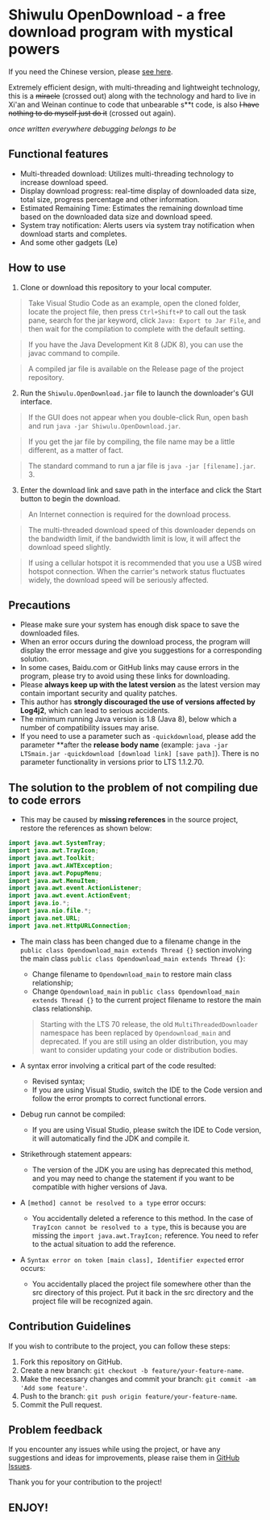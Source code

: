 
# Shiwulu OpenDownload - a free download program with mystical powers

If you need the Chinese version, please [see here](/README.md).

Extremely efficient design, with multi-threading and lightweight technology, this is a ~~miracle~~ (crossed out) along with the technology and hard to live in Xi'an and Weinan continue to code that unbearable s**t code, is also ~~I have nothing to do myself just do it~~ (crossed out again).

*once written everywhere debugging belongs to be*

## Functional features

- Multi-threaded download: Utilizes multi-threading technology to increase download speed.
- Display download progress: real-time display of downloaded data size, total size, progress percentage and other information.
- Estimated Remaining Time: Estimates the remaining download time based on the downloaded data size and download speed.
- System tray notification: Alerts users via system tray notification when download starts and completes.
- And some other gadgets (Le)

## How to use

1. Clone or download this repository to your local computer.

> Take Visual Studio Code as an example, open the cloned folder, locate the project file, then press ``Ctrl+Shift+P`` to call out the task pane, search for the jar keyword, click ``Java: Export to Jar File``, and then wait for the compilation to complete with the default setting.

> If you have the Java Development Kit 8 (JDK 8), you can use the javac command to compile.

> A compiled jar file is available on the Release page of the project repository.

2. Run the `Shiwulu.OpenDownload.jar` file to launch the downloader's GUI interface.

> If the GUI does not appear when you double-click Run, open bash and run ``java -jar Shiwulu.OpenDownload.jar``.

> If you get the jar file by compiling, the file name may be a little different, as a matter of fact.

> The standard command to run a jar file is ``java -jar [filename].jar``. 3.

3. Enter the download link and save path in the interface and click the Start button to begin the download.

> An Internet connection is required for the download process.

> The multi-threaded download speed of this downloader depends on the bandwidth limit, if the bandwidth limit is low, it will affect the download speed slightly.

> If using a cellular hotspot it is recommended that you use a USB wired hotspot connection. When the carrier's network status fluctuates widely, the download speed will be seriously affected.

## Precautions

- Please make sure your system has enough disk space to save the downloaded files.
- When an error occurs during the download process, the program will display the error message and give you suggestions for a corresponding solution.
- In some cases, Baidu.com or GitHub links may cause errors in the program, please try to avoid using these links for downloading.
- Please **always keep up with the latest version** as the latest version may contain important security and quality patches.
- This author has **strongly discouraged the use of versions affected by Log4j2**, which can lead to serious accidents.
- The minimum running Java version is 1.8 (Java 8), below which a number of compatibility issues may arise.
- If you need to use a parameter such as ``-quickdownload``, please add the parameter **after the **release body name** (example: ``java -jar LTSmain.jar -quickdownload [download link] [save path]``). There is no parameter functionality in versions prior to LTS 1.1.2.70.

## The solution to the problem of not compiling due to code errors

- This may be caused by **missing references** in the source project, restore the references as shown below:

```java
import java.awt.SystemTray;
import java.awt.TrayIcon;
import java.awt.Toolkit;
import java.awt.AWTException;
import java.awt.PopupMenu;
import java.awt.MenuItem;
import java.awt.event.ActionListener;
import java.awt.event.ActionEvent;
import java.io.*;
import java.nio.file.*;
import java.net.URL;
import java.net.HttpURLConnection;
```

- The main class has been changed due to a filename change in the ``public class Opendownload_main extends Thread {}`` section involving the main class ``public class Opendownload_main extends Thread {}``:

  - Change filename to ``Opendownload_main`` to restore main class relationship;
  - Change ``Opendownload_main`` in ``public class Opendownload_main extends Thread {}`` to the current project filename to restore the main class relationship.

  > Starting with the LTS 70 release, the old ``MultiThreadedDownloader`` namespace has been replaced by ``Opendownload_main`` and deprecated. If you are still using an older distribution, you may want to consider updating your code or distribution bodies.
  >
- A syntax error involving a critical part of the code resulted:

  - Revised syntax;
  - If you are using Visual Studio, switch the IDE to the Code version and follow the error prompts to correct functional errors.
- Debug run cannot be compiled:

  - If you are using Visual Studio, please switch the IDE to Code version, it will automatically find the JDK and compile it.
- Strikethrough statement appears:

  - The version of the JDK you are using has deprecated this method, and you may need to change the statement if you want to be compatible with higher versions of Java.
- A ``[method] cannot be resolved to a type`` error occurs:

  - You accidentally deleted a reference to this method. In the case of ``TrayIcon cannot be resolved to a type``, this is because you are missing the ``import java.awt.TrayIcon;`` reference. You need to refer to the actual situation to add the reference.
- A ``Syntax error on token [main class], Identifier expected`` error occurs:

  - You accidentally placed the project file somewhere other than the src directory of this project. Put it back in the src directory and the project file will be recognized again.

## Contribution Guidelines

If you wish to contribute to the project, you can follow these steps:

1. Fork this repository on GitHub.
2. Create a new branch: `git checkout -b feature/your-feature-name`.
3. Make the necessary changes and commit your branch: `git commit -am 'Add some feature'`.
4. Push to the branch: `git push origin feature/your-feature-name`.
5. Commit the Pull request.

## Problem feedback

If you encounter any issues while using the project, or have any suggestions and ideas for improvements, please raise them in [GitHub Issues](https://github.com/Lavaver/Shiwulu-OpenDownload/issues).

Thank you for your contribution to the project!

## ENJOY!
